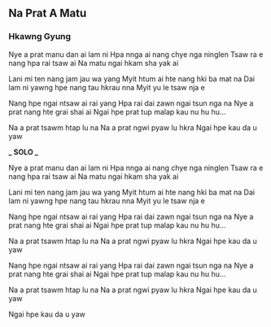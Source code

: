 ## Na Prat A Matu

### Hkawng Gyung

Nye a prat manu dan ai lam ni
Hpa nnga ai nang chye nga ninglen
Tsaw ra e nang hpa rai tsaw ai
Na matu ngai hkam sha yak ai

Lani mi ten nang jam jau wa yang
Myit htum ai hte nang hki ba mat na
Dai lam ni yawng hpe nang tau hkrau nna
Myit yu le tsaw nja e

Nang hpe ngai ntsaw ai rai yang
Hpa rai dai zawn ngai tsun nga na
Nye a prat nang hte grai shai ai
Ngai hpe prat tup malap kau nu hu hu...

Na a prat tsawm htap lu na
Na a prat ngwi pyaw lu hkra
Ngai hpe kau da u yaw

**_ SOLO _**

Nye a prat manu dan ai lam ni
Hpa nnga ai nang chye nga ninglen
Tsaw ra e nang hpa rai tsaw ai
Na matu ngai hkam sha yak ai

Lani mi ten nang jam jau wa yang
Myit htum ai hte nang hki ba mat na
Dai lam ni yawng hpe nang tau hkrau nna
Myit yu le tsaw nja e

Nang hpe ngai ntsaw ai rai yang
Hpa rai dai zawn ngai tsun nga na
Nye a prat nang hte grai shai ai
Ngai hpe prat tup malap kau nu hu hu...

Na a prat tsawm htap lu na
Na a prat ngwi pyaw lu hkra
Ngai hpe kau da u yaw

Nang hpe ngai ntsaw ai rai yang
Hpa rai dai zawn ngai tsun nga na
Nye a prat nang hte grai shai ai
Ngai hpe prat tup malap kau nu hu hu...

Na a prat tsawm htap lu na
Na a prat ngwi pyaw lu hkra
Ngai hpe kau da u yaw

Ngai hpe kau da u yaw
